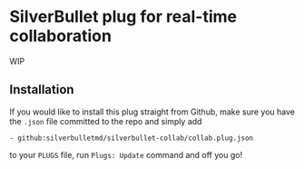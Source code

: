 
# SilverBullet plug for real-time collaboration

WIP

## Installation
If you would like to install this plug straight from Github, make sure you have the `.json` file committed to the repo and simply add

```
- github:silverbulletmd/silverbullet-collab/collab.plug.json
```

to your `PLUGS` file, run `Plugs: Update` command and off you go!
